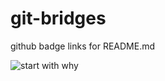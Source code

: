 # git-bridges
github badge links for README.md

![start with why](https://img.shields.io/badge/start%20with-why%3F-brightgreen.svg?style=flat)
